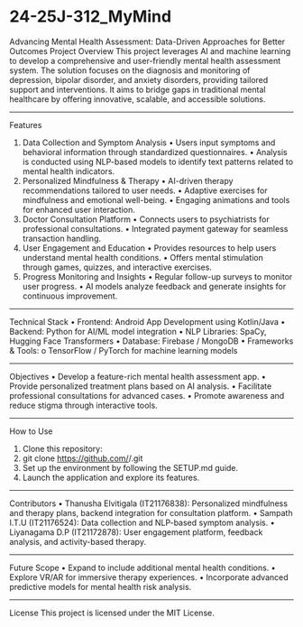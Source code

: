 # 24-25J-312_MyMind

Advancing Mental Health Assessment: Data-Driven Approaches for Better Outcomes
Project Overview
This project leverages AI and machine learning to develop a comprehensive and user-friendly mental health assessment system. The solution focuses on the diagnosis and monitoring of depression, bipolar disorder, and anxiety disorders, providing tailored support and interventions. It aims to bridge gaps in traditional mental healthcare by offering innovative, scalable, and accessible solutions.
________________________________________
Features
1. Data Collection and Symptom Analysis
  •	Users input symptoms and behavioral information through standardized questionnaires.
  •	Analysis is conducted using NLP-based models to identify text patterns related to mental health indicators.
2. Personalized Mindfulness & Therapy
  •	AI-driven therapy recommendations tailored to user needs.
  •	Adaptive exercises for mindfulness and emotional well-being.
  •	Engaging animations and tools for enhanced user interaction.
3. Doctor Consultation Platform
  •	Connects users to psychiatrists for professional consultations.
  •	Integrated payment gateway for seamless transaction handling.
4. User Engagement and Education
  •	Provides resources to help users understand mental health conditions.
  •	Offers mental stimulation through games, quizzes, and interactive exercises.
5. Progress Monitoring and Insights
  •	Regular follow-up surveys to monitor user progress.
  •	AI models analyze feedback and generate insights for continuous improvement.
________________________________________
Technical Stack
  •	Frontend: Android App Development using Kotlin/Java
  •	Backend: Python for AI/ML model integration
  •	NLP Libraries: SpaCy, Hugging Face Transformers
  •	Database: Firebase / MongoDB
  •	Frameworks & Tools: 
  o	TensorFlow / PyTorch for machine learning models
________________________________________
Objectives
  •	Develop a feature-rich mental health assessment app.
  •	Provide personalized treatment plans based on AI analysis.
  •	Facilitate professional consultations for advanced cases.
  •	Promote awareness and reduce stigma through interactive tools.
________________________________________
How to Use
  1.	Clone this repository: 
  2.	git clone https://github.com/<your-username>/<repository-name>.git
  3.	Set up the environment by following the SETUP.md guide.
  4.	Launch the application and explore its features.
________________________________________
Contributors
  •	Thanusha Elvitigala (IT21176838): Personalized mindfulness and therapy plans, backend integration for consultation platform.
  •	Sampath I.T.U (IT21176524): Data collection and NLP-based symptom analysis.
  •	Liyanagama D.P (IT21172878): User engagement platform, feedback analysis, and activity-based therapy.
________________________________________
Future Scope
  •	Expand to include additional mental health conditions.
  •	Explore VR/AR for immersive therapy experiences.
  •	Incorporate advanced predictive models for mental health risk analysis.
________________________________________
License
This project is licensed under the MIT License.

